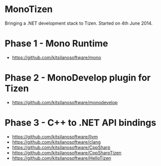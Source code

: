 MonoTizen
=========

Bringing a .NET development stack to Tizen.    Started on 4th June 2014.


Phase 1 - Mono Runtime
======================
* https://github.com/kitsilanosoftware/mono

Phase 2 - MonoDevelop plugin for Tizen
======================================
* https://github.com/kitsilanosoftware/monodevelop

Phase 3 - C++ to .NET API bindings
==================================
* https://github.com/kitsilanosoftware/llvm
* https://github.com/kitsilanosoftware/clang
* https://github.com/kitsilanosoftware/CppSharp
* https://github.com/kitsilanosoftware/CppSharpTizen
* https://github.com/kitsilanosoftware/HelloTizen
